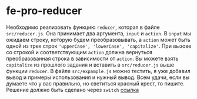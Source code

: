 # fe-pro-reducer

Необходимо реализовать функцию ```reducer```, которая в файле ```src/reducer.js```.
Она принимает два аргумента, ```input``` и ```action```. В ```input``` мы ожидаем строку, которую будем преобразовывать, а ```action``` может быть одной из трех строк ```'upperCase', 'lowerCase', 'capitalize'```. При вызове со строкой и соответствующим ```action``` должна вернуться преобразованная строка в зависимости от ```action```. Вы можете взять ```capitalize``` из прошлого задания и вставить в ```src/reducer.js``` выше функции ```reducer```. В файле ```src/expample.js``` можно тестить, я уже добавил вывод и примеры использования и нужный вывод. Всем удачи, если вы думаете что у вас правильно, но светиться красный крест, то пишите. Решение должно быть сделано через ```switch``` [ссылка](https://learn.javascript.ru/switch)
